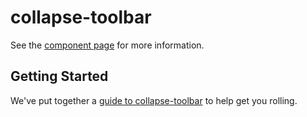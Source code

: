 collapse-toolbar
================

See the [component page](http://polymerlabs.github.io/collapse-toolbar) for more information.

## Getting Started

We've put together a [guide to collapse-toolbar](http://www.polymer-project.org/docs/start/reusableelements.html) to help get you rolling.
